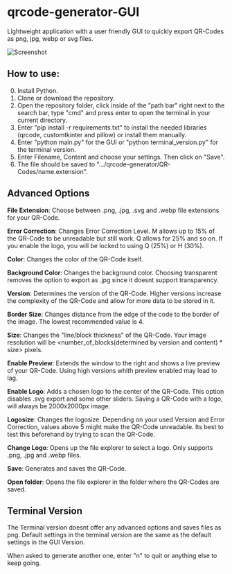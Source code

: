 # qrcode-generator-GUI
Lightweight application with a user friendly GUI to quickly export QR-Codes as png, jpg, webp or svg files. 

![Screenshot](https://github.com/AdrianCeku/qrcode-generator-GUI/assets/95617181/87bb06c6-ebc9-4baf-867c-8b98c2e1a28d)

## How to use:


0. Install Python.
1. Clone or download the repository.
2. Open the repository folder, click inside of the "path bar" right next to the search bar, type "cmd" and press enter to open the terminal in your current directory.
3. Enter "pip install -r requirements.txt" to install the needed libraries (qrcode, customtkinter and pillow) or install them manually. 
4. Enter "python main.py" for the GUI or "python terminal_version.py" for the terminal version.
5. Enter Filename, Content and choose your settings. Then click on "Save".
6. The file should be saved to ".../qrcode-generator/QR-Codes/name.extension".

## Advanced Options

**File Extension**: Choose between .png, .jpg, .svg and .webp file extensions for your QR-Code.

**Error Correction**: Changes Error Correction Level. M allows up to 15% of the QR-Code to be unreadable but still work. Q allows for 25% and so on. If you enable the logo, you will be locked to using Q (25%) or H (30%). 

**Color**: Changes the color of the QR-Code itself.

**Background Color**: Changes the background color. Choosing transparent removes the option to export as .jpg since it doesnt support transparency.

**Version**: Determines the version of the QR-Code. Higher versions increase the complexity of the QR-Code and allow for more data to be stored in it.

**Border Size**: Changes distance from the edge of the code to the border of the image. The lowest recommended value is 4.

**Size**: Changes the "line/block thickness" of the QR-Code. Your image resolution will be <number_of_blocks(determined by version and content) * size> pixels. 

**Enable Preview**: Extends the window to the right and shows a live preview of your QR-Code. Using high versions whith preview enabled may lead to lag.

**Enable Logo**: Adds a chosen logo to the center of the QR-Code. This option disables .svg export and some other sliders. Saving a QR-Code with a logo, will always be 2000x2000px image.

**Logosize**: Changes the logosize. Depending on your used Version and Error Correction, values above 5 might make the QR-Code unreadable. Its best to test this beforehand by trying to scan the QR-Code.

**Change Logo**: Opens up the file explorer to select a logo. Only supports .png, .jpg and .webp files.

**Save**: Generates and saves the QR-Code.

**Open folder**: Opens the file explorer in the folder where the QR-Codes are saved.

## Terminal Version
The Terminal version doesnt offer any advanced options and saves files as png. Default settings in the terminal version are the same as the default settings in the GUI Version. 

When asked to generate another one, enter "n" to quit or anything else to keep going.
